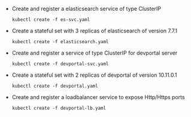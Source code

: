 * Create and register a elasticsearch service of type ClusterIP 
    
    `kubectl create -f es-svc.yaml`

* Create a stateful set with 3 replicas of elasticsearch of version 7.7.1
    
    `kubectl create -f elasticsearch.yaml`

* Create and register a service of type ClusterIP for devportal server
    
    `kubectl create -f devportal-svc.yaml`

* Create a stateful set with 2 replicas of devportal of version 10.11.0.1
    
    `kubectl create -f devportal.yaml`

* Create and register a loadbalancer service to expose Http/Https ports  

    `kubectl create -f devportal-lb.yaml`
